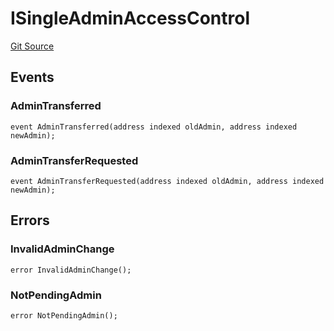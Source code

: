 # ISingleAdminAccessControl
[Git Source](https://github.com/Level-Money/contracts/blob/8db01e6152f39f954577b5bcc8ca6a9c0b59a8cd/src/v1/interfaces/ISingleAdminAccessControl.sol)


## Events
### AdminTransferred

```solidity
event AdminTransferred(address indexed oldAdmin, address indexed newAdmin);
```

### AdminTransferRequested

```solidity
event AdminTransferRequested(address indexed oldAdmin, address indexed newAdmin);
```

## Errors
### InvalidAdminChange

```solidity
error InvalidAdminChange();
```

### NotPendingAdmin

```solidity
error NotPendingAdmin();
```

